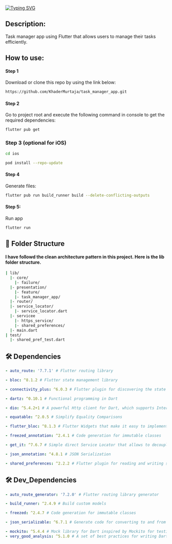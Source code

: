 <a href="https://git.io/typing-svg"><img src="https://readme-typing-svg.demolab.com?font=Fira+Code&pause=1000&width=435&lines=Task+Manager+App" alt="Typing SVG" /></a>


## Description:
Task manager app using Flutter that allows users to manage their tasks efficiently.

## How to use:

#### Step 1
Download or clone this repo by using the link below:

```bash
https://github.com/KhaderMurtaja/task_manager_app.git
```

#### Step 2
Go to project root and execute the following command in console to get the required dependencies:
```bash
flutter pub get
```

### Step 3 (optional for iOS)
```bash
cd ios
```

```bash
pod install --repo-update
```
#### Step 4
Generate files:

```bash
flutter pub run build_runner build --delete-conflicting-outputs
```

#### Step 5:
Run app
```bash
flutter run
```

## 🚀 Folder Structure
#### I have followd the clean architecture pattern in this project. Here is the lib folder structure.

```bash
| lib/
  |- core/
    |- failure/
  |- presentation/
    |- feature/
    |- task_manager_app/
  |- router/
  |- service_locator/
    |- service_locator.dart
  |- servicee
    |- https_service/
    |- shared_preferences/
  |- main.dart
| test/
  |- shared_pref_test.dart
```
</pre>

## 🛠️ Dependencies
```yaml
- auto_route: '7.7.1' # Flutter routing library

- bloc: ^8.1.2 # Flutter state management library

- connectivity_plus: ^6.0.3 # Flutter plugin for discovering the state of the network (WiFi & mobile/cellular) connection on Android and iOS.

- dartz: ^0.10.1 # Functional programming in Dart

- dio: ^5.4.2+1 # A powerful Http client for Dart, which supports Interceptors, Global configuration, FormData, Request Cancellation, File downloading, Timeout etc.

- equatable: ^2.0.5 # Simplify Equality Comparisons

- flutter_bloc: ^8.1.3 # Flutter Widgets that make it easy to implement the BLoC (Business Logic Component) design pattern

- freezed_annotation: ^2.4.1 # Code generation for immutable classes

- get_it: ^7.6.7 # Simple direct Service Locator that allows to decouple the interface from a concrete implementation and to access the concrete implementation from everywhere in your App

- json_annotation: ^4.8.1 # JSON Serialization

- shared_preferences: ^2.2.2 # Flutter plugin for reading and writing simple key-value pairs. Wraps NSUserDefaults on iOS and SharedPreferences on Android.
```

## 🛠️ Dev_Dependencies
```yaml
- auto_route_generator: '7.2.0' # Flutter routing library generator

- build_runner: ^2.4.9 # Build custom models

- freezed: ^2.4.7 # Code generation for immutable classes

- json_serializable: ^6.7.1 # Generate code for converting to and from JSON by annotating Dart classes.

- mockito: ^5.4.4 # Mock library for Dart inspired by Mockito for testing and mocking https requests
- very_good_analysis: ^5.1.0 # A set of best practices for writing Dart and Flutter code
```
